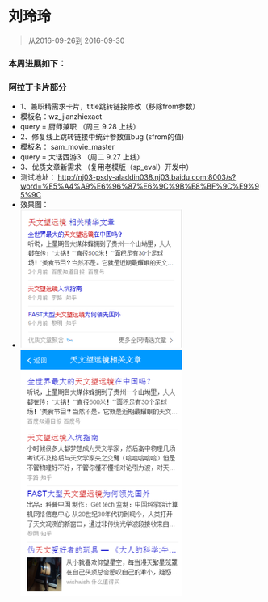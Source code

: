 # 刘玲玲

> 从2016-09-26到 2016-09-30

### 本周进展如下： 

###  阿拉丁卡片部分
* 1、兼职精需求卡片，title跳转链接修改（移除from参数）
*    模板名：wz_jianzhiexact 
*    query = 厨师兼职 （周三 9.28 上线）
* 2、修复线上跳转链接中统计参数值bug (sfrom的值)
*    模板名： sam_movie_master 
*    query = 大话西游3 （周二 9.27 上线）
* 3、优质文章新需求 （复用老模版（sp_eval）开发中） 
*    测试地址： http://nj03-psdy-aladdin038.nj03.baidu.com:8003/s?word=%E5%A4%A9%E6%96%87%E6%9C%9B%E8%BF%9C%E9%95%9C
*    效果图： 
*   <img src="../2016-09-30/img/v_liulingling/article.png" width="320"> <img src="../2016-09-30/img/v_liulingling/sf_article.png" width="320">